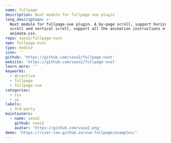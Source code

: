```yaml
---
name: fullpage
description: Nuxt module for fullpage-vue plugin
long_description: >-
  Nuxt module for fullpage-vue plugin. A by-page scroll, support horizontal
  scroll and vertical scroll, support all the animation instructions of
  animate.css.
repo: vaso2/fullpage-nuxt
npm: fullpage-nuxt
type: module
icon: ''
github: 'https://github.com/vaso2/fullpage-nuxt'
website: 'https://github.com/vaso2/fullpage-nuxt'
learn_more: ''
keywords:
  - directive
  - fullpage
  - fullpage-vue
categories:
  - css
  - ui
labels:
  - 3rd-party
maintainers:
  - name: vaso2
    github: vaso2
    avatar: 'https://github.com/vaso2.png'
demo: 'https://river-lee.github.io/vue-fullpage/examples/'
---
```

